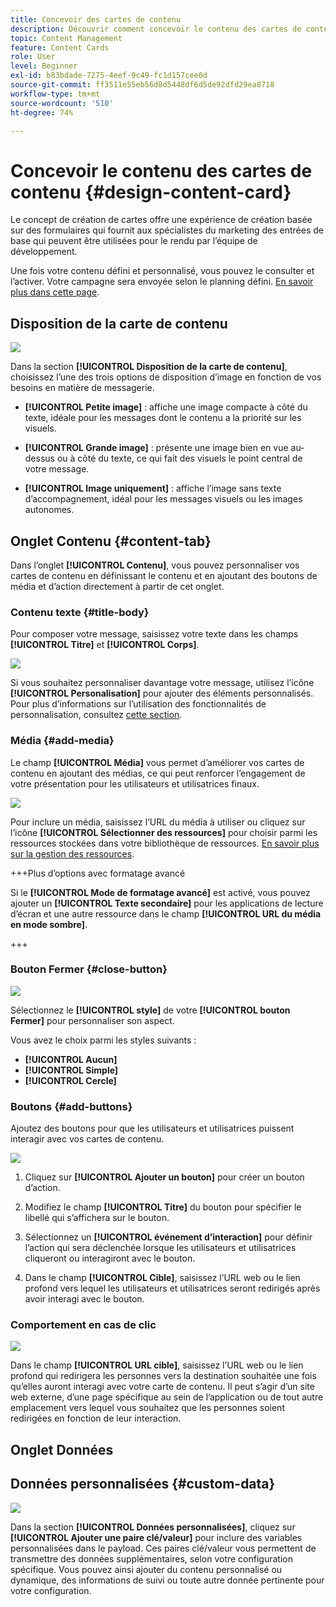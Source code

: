 ```yaml
---
title: Concevoir des cartes de contenu
description: Découvrir comment concevoir le contenu des cartes de contenu
topic: Content Management
feature: Content Cards
role: User
level: Beginner
exl-id: b83bdade-7275-4eef-9c49-fc1d157cee0d
source-git-commit: ff3511e55eb56d8d5448df6d5de92dfd29ea8718
workflow-type: tm+mt
source-wordcount: '510'
ht-degree: 74%

---
```


# Concevoir le contenu des cartes de contenu {#design-content-card}

Le concept de création de cartes offre une expérience de création basée sur des formulaires qui fournit aux spécialistes du marketing des entrées de base qui peuvent être utilisées pour le rendu par l’équipe de développement.

Une fois votre contenu défini et personnalisé, vous pouvez le consulter et l’activer. Votre campagne sera envoyée selon le planning défini. [En savoir plus dans cette page](../campaigns/review-activate-campaign.md).

## Disposition de la carte de contenu

![](assets/content-card-image.png)

Dans la section **[!UICONTROL Disposition de la carte de contenu]**, choisissez l’une des trois options de disposition d’image en fonction de vos besoins en matière de messagerie.

* **[!UICONTROL Petite image]** : affiche une image compacte à côté du texte, idéale pour les messages dont le contenu a la priorité sur les visuels.

* **[!UICONTROL Grande image]** : présente une image bien en vue au-dessus ou à côté du texte, ce qui fait des visuels le point central de votre message.

* **[!UICONTROL Image uniquement]** : affiche l’image sans texte d’accompagnement, idéal pour les messages visuels ou les images autonomes.

## Onglet Contenu {#content-tab}

Dans l’onglet **[!UICONTROL Contenu]**, vous pouvez personnaliser vos cartes de contenu en définissant le contenu et en ajoutant des boutons de média et d’action directement à partir de cet onglet.

### Contenu texte {#title-body}

Pour composer votre message, saisissez votre texte dans les champs **[!UICONTROL Titre]** et **[!UICONTROL Corps]**.

![](assets/content-card-design-2.png)

Si vous souhaitez personnaliser davantage votre message, utilisez l’icône **[!UICONTROL Personalisation]** pour ajouter des éléments personnalisés. Pour plus d’informations sur l’utilisation des fonctionnalités de personnalisation, consultez [cette section](../personalization/personalize.md).

### Média {#add-media}

Le champ **[!UICONTROL Média]** vous permet d’améliorer vos cartes de contenu en ajoutant des médias, ce qui peut renforcer l’engagement de votre présentation pour les utilisateurs et utilisatrices finaux.

![](assets/content-card-design-3.png)

Pour inclure un média, saisissez l’URL du média à utiliser ou cliquez sur l’icône **[!UICONTROL Sélectionner des ressources]** pour choisir parmi les ressources stockées dans votre bibliothèque de ressources. [En savoir plus sur la gestion des ressources](../integrations/assets.md).

+++Plus d’options avec formatage avancé

Si le **[!UICONTROL Mode de formatage avancé]** est activé, vous pouvez ajouter un **[!UICONTROL Texte secondaire]** pour les applications de lecture d’écran et une autre ressource dans le champ **[!UICONTROL URL du média en mode sombre]**.

+++

### Bouton Fermer {#close-button}

![](assets/content-card-design-1.png)

Sélectionnez le **[!UICONTROL style]** de votre **[!UICONTROL bouton Fermer]** pour personnaliser son aspect.

Vous avez le choix parmi les styles suivants :

* **[!UICONTROL Aucun]**
* **[!UICONTROL Simple]**
* **[!UICONTROL Cercle]**



<!--
+++More options with advanced formatting

If the **[!UICONTROL Advanced formatting mode]** is switched on, you can choose for your **[!UICONTROL Header]** and **[!UICONTROL Body]**:

* the **[!UICONTROL Font]**
* the **[!UICONTROL Pt size]**
* the **[!UICONTROL Font Color]**
* the **[!UICONTROL Alignment]**
+++
-->



### Boutons {#add-buttons}

Ajoutez des boutons pour que les utilisateurs et utilisatrices puissent interagir avec vos cartes de contenu.

![](assets/content-card-design-4.png)

1. Cliquez sur **[!UICONTROL Ajouter un bouton]** pour créer un bouton d’action.

1. Modifiez le champ **[!UICONTROL Titre]** du bouton pour spécifier le libellé qui s’affichera sur le bouton.

1. Sélectionnez un **[!UICONTROL événement d’interaction]** pour définir l’action qui sera déclenchée lorsque les utilisateurs et utilisatrices cliqueront ou interagiront avec le bouton.

1. Dans le champ **[!UICONTROL Cible]**, saisissez l’URL web ou le lien profond vers lequel les utilisateurs et utilisatrices seront redirigés après avoir interagi avec le bouton.

<!--
+++More options with advanced formatting

If the **[!UICONTROL Advanced formatting mode]** is switched on, you can choose for your **[!UICONTROL Buttons]**:

* the **[!UICONTROL Font]**
* the **[!UICONTROL Pt size]**
* the **[!UICONTROL Font Color]**
* the **[!UICONTROL Alignment]**

+++
-->

### Comportement en cas de clic

![](assets/content-card-design-5.png)

Dans le champ **[!UICONTROL URL cible]**, saisissez l’URL web ou le lien profond qui redirigera les personnes vers la destination souhaitée une fois qu’elles auront interagi avec votre carte de contenu. Il peut s’agir d’un site web externe, d’une page spécifique au sein de l’application ou de tout autre emplacement vers lequel vous souhaitez que les personnes soient redirigées en fonction de leur interaction.

## Onglet Données

## Données personnalisées {#custom-data}

![](assets/content-card-design-6.png)

Dans la section **[!UICONTROL Données personnalisées]**, cliquez sur **[!UICONTROL Ajouter une paire clé/valeur]** pour inclure des variables personnalisées dans le payload. Ces paires clé/valeur vous permettent de transmettre des données supplémentaires, selon votre configuration spécifique. Vous pouvez ainsi ajouter du contenu personnalisé ou dynamique, des informations de suivi ou toute autre donnée pertinente pour votre configuration.
